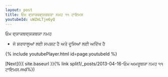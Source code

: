 ```yaml
---
layout: post
title: ਓਮ ਵ੍ਯਾਕਥਵ੍ਯਕਥਯਾ ਨਮਹ ੧੧ ਟਾਇਮਸ
youtubeId: uWZmLTje6yQ
---
```

 
 
 ਓਮ ਵ੍ਯਾਕਥਵ੍ਯਕਥਯਾ ਨਮਹ  
 
 -  ਜੋ ਸ਼ਰਧਾਲੂਆਂ ਲਈ ਸਪਸ਼ਟ ਹੈ ਅਤੇ ਦੂਜਿਆਂ ਲਈ ਅਦਿੱਖ ਹੈ 
 
  
 
  
 
 
 
 
 
 


{% include youtubePlayer.html id=page.youtubeId %}
 
[Next]({{ site.baseurl }}{% link  split1/_posts/2013-04-16-ਓਮ ਅਮਰੂਥਯਾ ਨਮਹ ੧੧ ਟਾਇਮਸ.md%})
 
